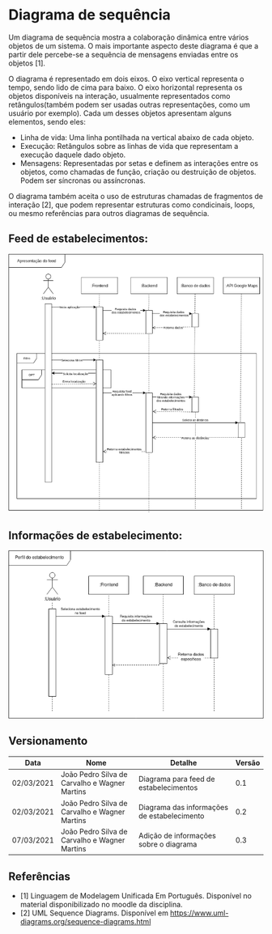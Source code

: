 # Diagrama de sequência

Um diagrama de sequência mostra a colaboração dinâmica entre vários objetos de um sistema. O mais importante aspecto deste diagrama é que a partir dele percebe-se a sequência de mensagens enviadas entre os objetos [1].

O diagrama é representado em dois eixos. O eixo vertical representa o tempo, sendo lido de cima para baixo. O eixo horizontal representa os objetos disponíveis na interação, usualmente representados como retângulos(também podem ser usadas outras representações, como um usuário por exemplo). Cada um desses objetos apresentam alguns elementos, sendo eles:

- Linha de vida: Uma linha pontilhada na vertical abaixo de cada objeto.
- Execução: Retângulos sobre as linhas de vida que representam a execução daquele dado objeto.
- Mensagens: Representadas por setas e definem as interações entre os objetos, como chamadas de função, criação ou destruição de objetos. Podem ser síncronas ou assíncronas.

O diagrama também aceita o uso de estruturas chamadas de fragmentos de interação [2], que podem representar estruturas como condicinais, loops, ou mesmo referências para outros diagramas de sequência.

## Feed de estabelecimentos:

![Feed estabelecimentos](imagens/Diagrama_de_sequencia.png)

## Informações de estabelecimento:

![Informações de estabelecimento](imagens/diagrama_de_sequencia_estab_info.png)

## Versionamento 

| Data | Nome | Detalhe | Versão |
|------|------|---------|--------|
| 02/03/2021 | João Pedro Silva de Carvalho e Wagner Martins | Diagrama para feed de estabelecimentos | 0.1 |
| 02/03/2021 | João Pedro Silva de Carvalho e Wagner Martins | Diagrama das informações de estabelecimento | 0.2 |
| 07/03/2021 | João Pedro Silva de Carvalho e Wagner Martins | Adição de informações sobre o diagrama | 0.3 |

## Referências

- [1] Linguagem de Modelagem Unificada Em Português. Disponível no material disponibilizado no moodle da disciplina.
- [2] UML Sequence Diagrams. Disponível em https://www.uml-diagrams.org/sequence-diagrams.html

